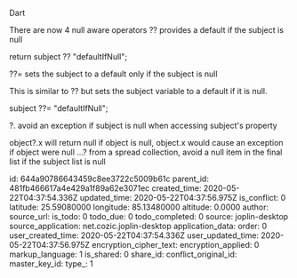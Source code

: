 Dart

There are now 4 null aware operators
??     provides a default if the subject is null

return subject ?? "defaultIfNull";

??=     sets the subject to a default only if the subject is null

This is similar to ?? but sets the subject variable to a default if it is null.

subject ??= "defaultIfNull";

?.     avoid an exception if subject is null when accessing subject's property

object?.x will return null if object is null, object.x would cause an exception if object were null
...?     from a spread collection, avoid a null item in the final list if the subject list is null

id: 644a90786643459c8ee3722c5009b61c
parent_id: 481fb466617a4e429a1f89a62e3071ec
created_time: 2020-05-22T04:37:54.336Z
updated_time: 2020-05-22T04:37:56.975Z
is_conflict: 0
latitude: 25.59080000
longitude: 85.13480000
altitude: 0.0000
author: 
source_url: 
is_todo: 0
todo_due: 0
todo_completed: 0
source: joplin-desktop
source_application: net.cozic.joplin-desktop
application_data: 
order: 0
user_created_time: 2020-05-22T04:37:54.336Z
user_updated_time: 2020-05-22T04:37:56.975Z
encryption_cipher_text: 
encryption_applied: 0
markup_language: 1
is_shared: 0
share_id: 
conflict_original_id: 
master_key_id: 
type_: 1